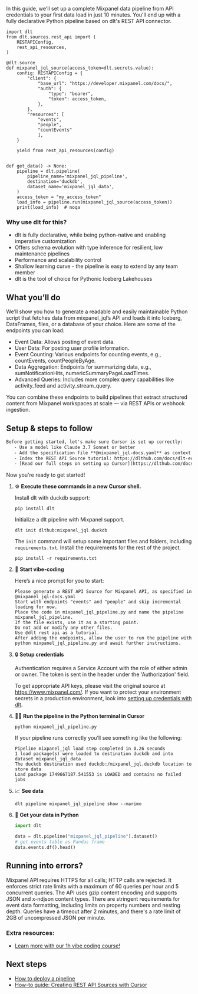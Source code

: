 In this guide, we'll set up a complete Mixpanel data pipeline from API credentials to your first data load in just 10 minutes. You'll end up with a fully declarative Python pipeline based on dlt's REST API connector.

```python-outcome
import dlt
from dlt.sources.rest_api import (
    RESTAPIConfig,
    rest_api_resources,
)

@dlt.source
def mixpanel_jql_source(access_token=dlt.secrets.value):
    config: RESTAPIConfig = {
        "client": {
            "base_url": "https://developer.mixpanel.com/docs/",
            "auth": {
                "type": "bearer",
                "token": access_token,
            },
        },
        "resources": [
            "events",
            "people",
            "countEvents"
            ],
    }

    yield from rest_api_resources(config)


def get_data() -> None:
    pipeline = dlt.pipeline(
        pipeline_name='mixpanel_jql_pipeline',
        destination='duckdb',
        dataset_name='mixpanel_jql_data', 
    )
    access_token = "my_access_token"
    load_info = pipeline.run(mixpanel_jql_source(access_token))
    print(load_info)  # noqa
```

### Why use dlt for this?

- dlt is fully declarative, while being python-native and enabling imperative customization
- Offers schema evolution with type inference for resilient, low maintenance pipelines
- Performance and scalability control
- Shallow learning curve - the pipeline is easy to extend by any team member
- dlt is the tool of choice for Pythonic Iceberg Lakehouses

## What you’ll do

We’ll show you how to generate a readable and easily maintainable Python script that fetches data from mixpanel_jql’s API and loads it into Iceberg, DataFrames, files, or a database of your choice. Here are some of the endpoints you can load:

- Event Data: Allows posting of event data.
- User Data: For posting user profile information.
- Event Counting: Various endpoints for counting events, e.g., countEvents, countPeopleByAge.
- Data Aggregation: Endpoints for summarizing data, e.g., sumNotificationHits, numericSummaryPageLoadTimes.
- Advanced Queries: Includes more complex query capabilities like activity_feed and activity_stream_query.

You can combine these endpoints to build pipelines that extract structured content from Mixpanel workspaces at scale — via REST APIs or webhook ingestion.

## Setup & steps to follow

```default
Before getting started, let's make sure Cursor is set up correctly:
   - Use a model like Claude 3.7 Sonnet or better
   - Add the specification file **@mixpanel_jql-docs.yaml** as context
   - Index the REST API Source tutorial: https://dlthub.com/docs/dlt-ecosystem/verified-sources/rest_api/ and add it to context as **@dlt rest api**
   - [Read our full steps on setting up Cursor](https://dlthub.com/docs/dlt-ecosystem/llm-tooling/cursor-restapi#23-configuring-cursor-with-documentation)
```

Now you're ready to get started! 

1. ⚙️ **Execute these commands in a new Cursor shell.**
    
    Install dlt with duckdb support:
    ```shell
    pip install dlt
    ```

    Initialize a dlt pipeline with Mixpanel support.
    ```shell
    dlt init dlthub:mixpanel_jql duckdb
    ```

    The `init` command will setup some important files and folders, including `requirements.txt`. Install the requirements for the rest of the project.
    ```shell
    pip install -r requirements.txt
    ```
    
2. 🤠 **Start vibe-coding**
    
    Here’s a nice prompt for you to start: 
    
    ```prompt
    Please generate a REST API Source for Mixpanel API, as specified in @mixpanel_jql-docs.yaml 
    Start with endpoints "events" and "people" and skip incremental loading for now. 
    Place the code in mixpanel_jql_pipeline.py and name the pipeline mixpanel_jql_pipeline. 
    If the file exists, use it as a starting point. 
    Do not add or modify any other files. 
    Use @dlt rest api as a tutorial. 
    After adding the endpoints, allow the user to run the pipeline with python mixpanel_jql_pipeline.py and await further instructions.
    ```

    
3. 🔒 **Setup credentials** 
    
    Authentication requires a Service Account with the role of either admin or owner. The token is sent in the header under the 'Authorization' field.
    
    To get appropriate API keys, please visit the original source at https://www.mixpanel.com/.
    If you want to protect your environment secrets in a production environment, look into [setting up credentials with dlt](https://dlthub.com/docs/walkthroughs/add_credentials).
    
4. 🏃‍♀️ **Run the pipeline in the Python terminal in Cursor**
    
    ```shell
    python mixpanel_jql_pipeline.py
    ```
    
    If your pipeline runs correctly you’ll see something like the following:
    
    ```shell
    Pipeline mixpanel_jql load step completed in 0.26 seconds
    1 load package(s) were loaded to destination duckdb and into dataset mixpanel_jql_data
    The duckdb destination used duckdb:/mixpanel_jql.duckdb location to store data
    Load package 1749667187.541553 is LOADED and contains no failed jobs
    ```
    
5. 📈 **See data**
    
    ```shell
    dlt pipeline mixpanel_jql_pipeline show --marimo
    ```
    
6. 🐍 **Get your data in Python**
    
    ```python
    import dlt

   data = dlt.pipeline("mixpanel_jql_pipeline").dataset()
   # get events table as Pandas frame
   data.events.df().head()
    ```

## Running into errors?

Mixpanel API requires HTTPS for all calls; HTTP calls are rejected. It enforces strict rate limits with a maximum of 60 queries per hour and 5 concurrent queries. The API uses gzip content encoding and supports JSON and x-ndjson content types. There are stringent requirements for event data formatting, including limits on property numbers and nesting depth. Queries have a timeout after 2 minutes, and there's a rate limit of 2GB of uncompressed JSON per minute.

### Extra resources:

- [Learn more with our 1h vibe coding course!](https://www.youtube.com/watch?v=GGid70rnJuM)

## Next steps

- [How to deploy a pipeline](https://dlthub.com/docs/walkthroughs/deploy-a-pipeline)
- [How-to guide: Creating REST API Sources with Cursor](https://dlthub.com/docs/dlt-ecosystem/llm-tooling/cursor-restapi)